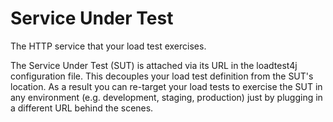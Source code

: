 # Service Under Test

The HTTP service that your load test exercises.

The Service Under Test (SUT) is attached via its URL in the loadtest4j configuration file. This decouples your load test definition from the SUT's location. As a result you can re-target your load tests to exercise the SUT in any environment (e.g. development, staging, production) just by plugging in a different URL behind the scenes.
